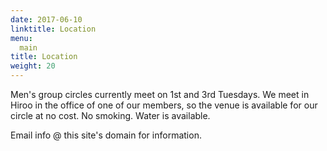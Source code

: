 ```yaml
---
date: 2017-06-10
linktitle: Location
menu:
  main
title: Location
weight: 20
---
```


Men's group circles currently meet on 1st and 3rd Tuesdays.  We meet
in Hiroo in the office of one of our members, so the venue is
available for our circle at no cost.  No smoking.  Water is available.

Email info @ this site's domain for information.

